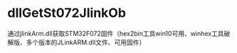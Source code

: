 # dllGetSt072JlinkOb
通过jlinkArm.dll获取STM32F072固件（hex2bin工具win10可用、winhex工具破解版、多个版本的JLinkARM.dll文件、可用固件）
